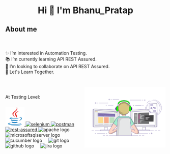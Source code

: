 
</svg>
<h1 align="center">Hi 👋 I'm Bhanu_Pratap</h1>

###

<h2 align="left">About me</h2>

###

<br clear="both">

<p align="left">✨ I’m interested in Automation Testing.<br>📚 I’m currently learning API REST Assured.<br>🎯 I’m looking to collaborate on API REST Assured.<br>💞️ Let's Learn Together.</p>

###

<br clear="both">

<img align="right" height="191" src="https://raw.githubusercontent.com/devSouvik/devSouvik/master/gif3.gif"  />

###

<p align="left">At Testing Level:</p>

###

<div align="left">
 <a href="https://www.java.com/" target="_blank" rel="noreferrer">
    <img src="https://raw.githubusercontent.com/devicons/devicon/master/icons/java/java-original.svg" alt="java" width="60" height="60"/>
  </a> 
 <a href="https://www.selenium.dev" target="_blank" rel="noreferrer"> 
    <img src="https://raw.githubusercontent.com/detain/svg-logos/780f25886640cef088af994181646db2f6b1a3f8/svg/selenium-logo.svg" alt="selenium" width="60" height="60"/> 
  </a>
 <a href="https://postman.com" target="_blank" rel="noreferrer"> 
    <img src="https://www.vectorlogo.zone/logos/getpostman/getpostman-icon.svg" alt="postman" width="60" height="60"/> 
  </a>
 <a href="https://rest-assured.io/" target="_blank" rel="noreferrer"> 
    <img src="https://github.com/bhanupratapnani/bhanupratapnani/blob/main/restassuredpng.png" alt="rest-assured" width="60" height="60"/> 
  </a>
  <img src="https://cdn.jsdelivr.net/gh/devicons/devicon/icons/apache/apache-original.svg" height="40" alt="apache logo"  />
  <img width="12" />
  <img src="https://cdn.jsdelivr.net/gh/devicons/devicon/icons/microsoftsqlserver/microsoftsqlserver-plain.svg" height="40" alt="microsoftsqlserver logo"  />
  <img width="12" />
  <img src="https://cdn.jsdelivr.net/gh/devicons/devicon/icons/cucumber/cucumber-plain.svg" height="40" alt="cucumber logo"  />
  <img width="12" />
  <img src="https://cdn.jsdelivr.net/gh/devicons/devicon/icons/git/git-original.svg" height="40" alt="git logo"  />
  <img width="12" />
  <img src="https://skillicons.dev/icons?i=github" height="40" alt="github logo"  />
  <img width="12" />

  <img src="https://cdn.jsdelivr.net/gh/devicons/devicon/icons/jira/jira-original.svg" height="40" alt="jira logo"  />
 
 
</div>

###
